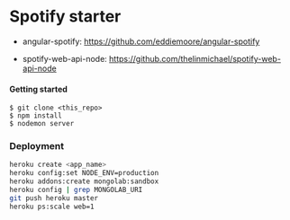 Spotify starter
=====


* angular-spotify: https://github.com/eddiemoore/angular-spotify

* spotify-web-api-node: https://github.com/thelinmichael/spotify-web-api-node

#### Getting started
```
$ git clone <this_repo>
$ npm install
$ nodemon server 
```

### Deployment

```sh
heroku create <app_name>
heroku config:set NODE_ENV=production
heroku addons:create mongolab:sandbox 
heroku config | grep MONGOLAB_URI
git push heroku master
heroku ps:scale web=1
```

